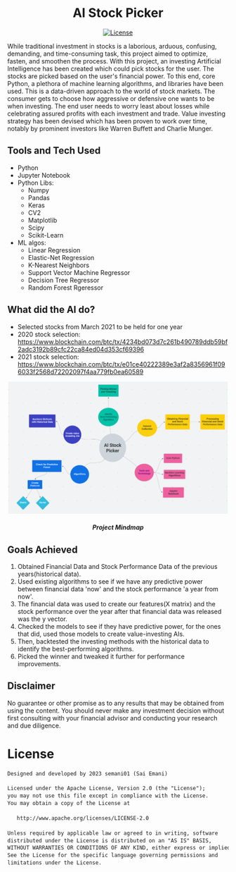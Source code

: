 <h1 align = "center"> AI Stock Picker </h1> 

<p align="center">
  <a href="https://opensource.org/licenses/Apache-2.0"><img alt="License" src="https://img.shields.io/badge/License-Apache%202.0-blue.svg"/></a>
</p>

While traditional investment in stocks is a laborious, arduous, confusing, demanding,
and time-consuming task, this project aimed to optimize, fasten, and smoothen the process.
With this project, an investing Artificial Intelligence has been created which could pick
stocks for the user. The stocks are picked based on the user's financial power.
To this end, core Python, a plethora of machine learning algorithms, and libraries have been used. This is a data-driven approach to the world of stock markets. The consumer gets to
choose how aggressive or defensive one wants to be when investing. The end user
needs to worry least about losses while celebrating assured profits with each investment
and trade. Value investing strategy has been devised which has been proven to work over
time, notably by prominent investors like Warren Buffett and Charlie Munger.

## Tools and Tech Used
* Python 
* Jupyter Notebook
* Python Libs:
  * Numpy
  * Pandas
  * Keras
  * CV2
  * Matplotlib
  * Scipy
  * Scikit-Learn 
* ML algos:
  * Linear Regression
  * Elastic-Net Regression
  * K-Nearest Neighbors
  * Support Vector Machine Regressor
  * Decision Tree Regressor
  * Random Forest Rgeressor
    

## What did the AI do?
* Selected stocks from March 2021 to be held for one year
* 2020 stock selection: https://www.blockchain.com/btc/tx/4234bd073d7c261b490789ddb59bf2adc3192b89cfc22ca84ed04d353cf69396
* 2021 stock selection: https://www.blockchain.com/btc/tx/e01ce40222389e3af2a8356961f096033f2568d72202097f4aa779fb0ea60589


<p align = "center">
<img src = "/mindmap.png" alt="mindmap" height = 300 width = 500/>
<h5 align = "center"> Project Mindmap </h5> 
</p>

## Goals Achieved
1. Obtained Financial Data and Stock Performance Data of the previous years(historical data). 
2. Used existing algorithms to see if we have any predictive power between financial data 'now' and the stock performance 'a year from now'.
3. The financial data was used to create our features(X matrix) and the stock performance over the year after that financial data was released was the y vector.
4. Checked the models to see if they have predictive power, for the ones that did, used those models to create value-investing AIs.
5. Then, backtested the investing methods with the historical data to identify the best-performing algorithms.
6. Picked the winner and tweaked it further for performance improvements.



## Disclaimer
No guarantee or other promise as to any results that may be obtained from using the content. You should never make any investment decision without first consulting with your financial advisor and conducting your research and due diligence.

# License
```xml
Designed and developed by 2023 semani01 (Sai Emani)

Licensed under the Apache License, Version 2.0 (the "License");
you may not use this file except in compliance with the License.
You may obtain a copy of the License at

   http://www.apache.org/licenses/LICENSE-2.0

Unless required by applicable law or agreed to in writing, software
distributed under the License is distributed on an "AS IS" BASIS,
WITHOUT WARRANTIES OR CONDITIONS OF ANY KIND, either express or implied.
See the License for the specific language governing permissions and
limitations under the License.
```
